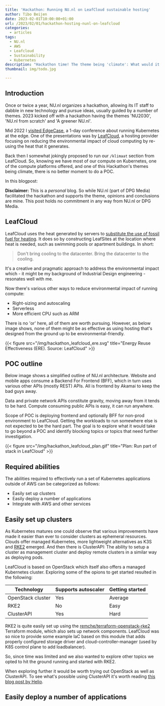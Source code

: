 ```yaml
---
title: 'Hackathon: Running NU.nl on LeafCloud sustainable hosting'
author: Tibo Beijen
date: 2023-02-01T10:00:00+01:00
url: /2023/02/01/hackathon-hosting-nunl-on-leafcloud
categories:
  - articles
tags:
  - NU.nl
  - AWS
  - Leafcloud
  - Sustainability
  - Kubernetes
description: "Hackathon time! The theme being 'climate': What would it take to run NU.nl on LeafCloud, a more environmental-friendly cloud than AWS? Let's find out."
thumbnail: img/todo.jpg

---
```

## Introduction

Once or twice a year, NU.nl organizes a hackathon, allowing its IT staff to dabble in new technology and pursue ideas, usually guided by a number of themes. 2023 kicked off with a hackathon having the themes 'NU2030', 'NU.nl from scratch' and 'A greener NU.nl'.

Mid 2022 I [visited EdgeCase](/2022/06/01/edgecase-2022), a 1-day conference about running Kubernetes at the edge. One of the presentations was by [LeafCloud](https://www.leaf.cloud/), a hosting provider focusing on reducing the environmental impact of cloud computing by re-using the heat that it generates. 

Back then I somewhat jokingly proposed to run our `/klimaat` section from LeafCloud. So, knowing we have most of our compute on Kubernetes, one of the compute platforms offered, and one of this Hackathon's themes being climate, there is no better moment to do a POC.

In this blogpost:


**Disclaimer:** This is a _personal_ blog. So while NU.nl (part of DPG Media) facilitated the hackathon and supports the theme, opinions and conclusions are mine. This post holds no commitment in any way from NU.nl or DPG Media.

## LeafCloud

LeafCloud uses the heat generated by servers to [substitute the use of fossil fuel for heating](https://www.leaf.cloud/truly-green). It does so by constructing LeafSites at the location where heat is needed, such as swimming pools or apartment buildings. In short:

> Don't bring cooling to the datacenter. Bring the datacenter to the cooling.

It's a creative and pragmatic approach to address the environmental impact which - it might be my background of Industrial Design engineering - resonates well with me.

Now there's various other ways to reduce environmental impact of running compute:

* Right-sizing and autoscaling
* Serverless
* More efficient CPU such as ARM

There is no 'or' here, all of them are worth pursuing. However, as below image shows, none of them might be as effective as using hosting that's designed from the ground up to be environmental-friendly.

{{< figure src="/img/hackathon_leafcloud_ere.svg" title="Energy Reuse Effectiveness (ERE). Source: LeafCloud" >}}

## POC outline

Below image shows a simplified outline of NU.nl architecture. Website and mobile apps consume a Backend For Frontend (BFF), which in turn uses various other APIs (mostly REST) APIs. All is frontend by Akamai to keep the bad guys away.

Data and private network APIs constitute gravity, moving away from it tends to be hard. Compute consuming public APIs is easy, it can run anywhere. 

Scope of POC is deploying frontend and optionally BFF for non-prod environment to LeafCloud. Getting the workloads to run somewhere else is not expected to be the hard part. The goal is to explore what it would take to go beyond a POC and identify blocking topics or topics that need further investigation. 

{{< figure src="/img/hackathon_leafcloud_plan.gif" title="Plan: Run part of stack in LeafCloud" >}}

## Required abilities

The abilities required to effectively run a set of Kubernetes applications outside of AWS can be categorized as follows:

* Easily set up clusters
* Easily deploy a number of applications
* Integrate with AWS and other services

## Easily set up clusters

As Kubernetes matures one could observe that various improvements have made it easier than ever to consider clusters as ephemeral resources. Clouds offer managed Kubernetes, more lightweight alternatives as K3S and [RKE2](https://docs.rke2.io/) emerged. And then there is ClusterAPI: The ability to setup a cluster as management cluster and deploy remote clusters in a similar way as deploying pods.

LeafCloud is based on OpenStack which itself also offers a managed Kubernetes cluster. Exploring some of the opions to get started resulted in the following:

|Technology        | Supports autoscaler | Getting started |
|------------------|---------------------|-----------------|
|OpenStack cluster | Yes                 | Average         |
|RKE2              | No                  | Easy            |
|ClusterAPI        | Yes                 | Hard            |

RKE2 is quite easily set up using the [remche/terraform-openstack-rke2](https://github.com/remche/terraform-openstack-rke2) Terraform module, which also sets up network components. LeafCloud was so nice to provide some example IaC based on this module that adds properly configured storage driver and cloud-controller-manager (used by K8S control plane to add loadbalancer).

So, since time was limited and we also wanted to explore other topics we opted to hit the ground running and started with RKE2. 

When exploring further it would be worth trying out OpenStack as well as ClusterAPI. To see what's possible using ClusterAPI it's worth reading [this blog post by Helio](https://blog.helio.exchange/posts/deploying-kubernetes-with-cluster-api).

## Easily deploy a number of applications

